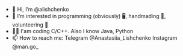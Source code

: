 - 👋 Hi, I’m @alishchenko
- 👀 I’m interested in programming (obviously) 🖥, handmading 🧶, volunteering 👶
- 👩‍💻 I'am coding C/C++. Also I know Java, Python
- 📫 How to reach me:
  Telegram @Anastasiia_Lishchenko
  Instagram @man.go_

<!---
alishchenko/alishchenko is a ✨ special ✨ repository because its `README.md` (this file) appears on your GitHub profile.
You can click the Preview link to take a look at your changes.
--->

